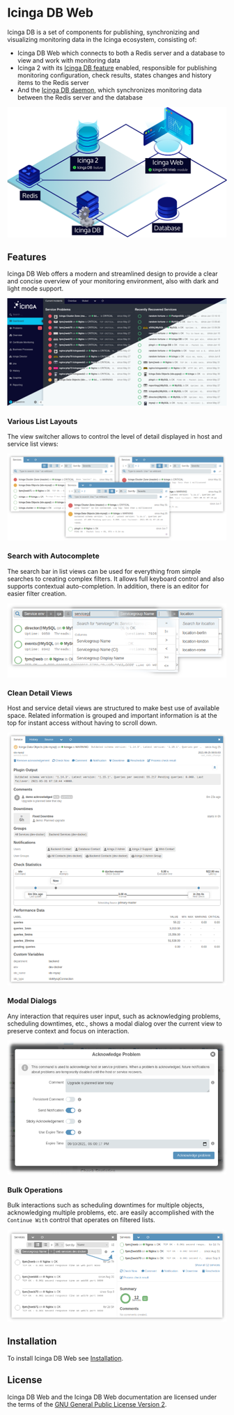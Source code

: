 # Icinga DB Web

Icinga DB is a set of components for publishing, synchronizing and
visualizing monitoring data in the Icinga ecosystem, consisting of:

* Icinga DB Web which connects to both a Redis server and a database to view and work with monitoring data
* Icinga 2 with its [Icinga DB feature](https://icinga.com/docs/icinga-2/latest/14-features/#icinga-db) enabled,
  responsible for publishing monitoring configuration, check results,
  states changes and history items to the Redis server
* And the [Icinga DB daemon](https://icinga.com/docs/icinga-db/latest/01-About/),
  which synchronizes monitoring data between the Redis server and the database

![Icinga DB Architecture](res/icingadb-architecture.png)

## Features

Icinga DB Web offers a modern and streamlined design to provide a clear and
concise overview of your monitoring environment, also with dark and light mode support.

![Icinga DB Dashboard](res/icingadb-dashboard.png)

### Various List Layouts

The view switcher allows to control the level of detail displayed in host and service list views:

![View Switcher Preview](res/view-switcher-preview.png)

### Search with Autocomplete

The search bar in list views can be used for everything from simple searches to creating complex filters.
It allows full keyboard control and also supports contextual auto-completion.
In addition, there is an editor for easier filter creation.

![Searchbar Completion Preview](res/searchbar-completion-preview.png)

### Clean Detail Views

Host and service detail views are structured to make best use of available space.
Related information is grouped and important information is at the top for instant access without having to scroll down.

![Service Detail Preview](res/service-detail-preview.png)

### Modal Dialogs

Any interaction that requires user input, such as acknowledging problems, scheduling downtimes, etc.,
shows a modal dialog over the current view to preserve context and focus on interaction.

![Modal Dialog Preview](res/modal-dialog-preview.png)

### Bulk Operations

Bulk interactions such as scheduling downtimes for multiple objects, acknowledging multiple problems, etc.
are easily accomplished with the `Continue With` control that operates on filtered lists.

![Continue With Preview](res/continue-with-preview.png)

## Installation

To install Icinga DB Web see [Installation](02-Installation.md).

## License

Icinga DB Web and the Icinga DB Web documentation are licensed under the terms of the
[GNU General Public License Version 2](../LICENSE).
